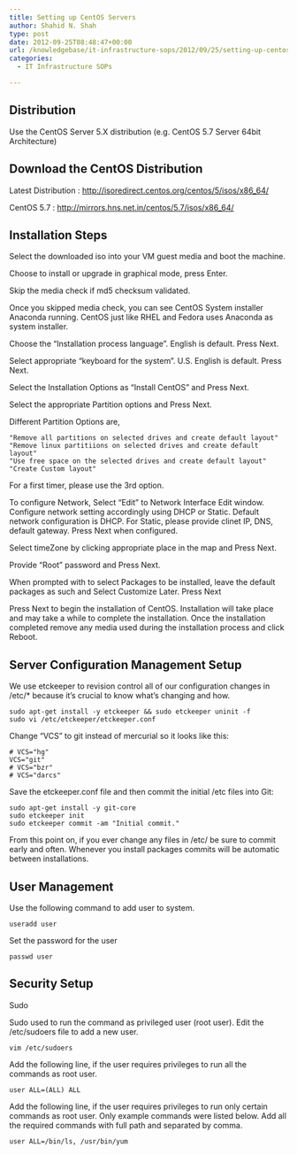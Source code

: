 ```yaml
---
title: Setting up CentOS Servers
author: Shahid N. Shah
type: post
date: 2012-09-25T08:48:47+00:00
url: /knowledgebase/it-infrastructure-sops/2012/09/25/setting-up-centos-servers/
categories:
  - IT Infrastructure SOPs

---
```

## Distribution


Use the CentOS Server 5.X distribution (e.g. CentOS 5.7 Server 64bit Architecture)

## Download the CentOS Distribution

Latest Distribution : <http://isoredirect.centos.org/centos/5/isos/x86_64/>

CentOS 5.7 : <http://mirrors.hns.net.in/centos/5.7/isos/x86_64/>

## Installation Steps

Select the downloaded iso into your VM guest media and boot the machine.

Choose to install or upgrade in graphical mode, press Enter.

Skip the media check if md5 checksum validated.

Once you skipped media check, you can see CentOS System installer Anaconda running. CentOS just like RHEL and Fedora uses Anaconda as system installer.

Choose the &#8220;Installation process language&#8221;. English is default. Press Next.

Select appropriate &#8220;keyboard for the system&#8221;. U.S. English is default. Press Next.

Select the Installation Options as &#8220;Install CentOS&#8221; and Press Next.

Select the appropriate Partition options and Press Next.

Different Partition Options are,

    "Remove all partitions on selected drives and create default layout"
    "Remove linux partitiions on selected drives and create default layout"
    "Use free space on the selected drives and create default layout"
    "Create Custom layout"
    

For a first timer, please use the 3rd option.

To configure Network, Select &#8220;Edit&#8221; to Network Interface Edit window. Configure network setting accordingly using DHCP or Static. Default network configuration is DHCP. For Static, please provide clinet IP, DNS, default gateway. Press Next when configured.

Select timeZone by clicking appropriate place in the map and Press Next.

Provide &#8220;Root&#8221; password and Press Next.

When prompted with to select Packages to be installed, leave the default packages as such and Select Customize Later. Press Next

Press Next to begin the installation of CentOS. Installation will take place and may take a while to complete the installation. Once the installation completed remove any media used during the installation process and click Reboot.

## Server Configuration Management Setup

We use etckeeper to revision control all of our configuration changes in /etc/* because it&#8217;s crucial to know what&#8217;s changing and how.

    sudo apt-get install -y etckeeper && sudo etckeeper uninit -f
    sudo vi /etc/etckeeper/etckeeper.conf
    

Change &#8220;VCS&#8221; to git instead of mercurial so it looks like this:

    # VCS="hg"
    VCS="git"
    # VCS="bzr"
    # VCS="darcs"
    

Save the etckeeper.conf file and then commit the initial /etc files into Git:

    sudo apt-get install -y git-core
    sudo etckeeper init
    sudo etckeeper commit -am "Initial commit."
    

From this point on, if you ever change any files in /etc/ be sure to commit early and often. Whenever you install packages commits will be automatic between installations.

## User Management

Use the following command to add user to system.

    useradd user
    

Set the password for the user

    passwd user
    

## Security Setup

Sudo

Sudo used to run the command as privileged user (root user). Edit the /etc/sudoers file to add a new user.

    vim /etc/sudoers
    

Add the following line, if the user requires privileges to run all the commands as root user.

    user ALL=(ALL) ALL
    

Add the following line, if the user requires privileges to run only certain commands as root user. Only example commands were listed below. Add all the required commands with full path and separated by comma.

    user ALL=/bin/ls, /usr/bin/yum

